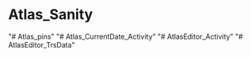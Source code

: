 # Atlas_Sanity
"# Atlas_pins" 
"# Atlas_CurrentDate_Activity" 
"# AtlasEditor_Activity" 
"# AtlasEditor_TrsData" 
